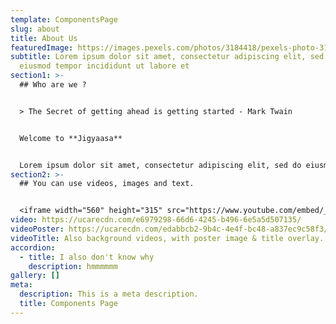 ```yaml
---
template: ComponentsPage
slug: about
title: About Us
featuredImage: https://images.pexels.com/photos/3184418/pexels-photo-3184418.jpeg?auto=compress&cs=tinysrgb&dpr=2&h=750&w=1260
subtitle: Lorem ipsum dolor sit amet, consectetur adipiscing elit, sed do
  eiusmod tempor incididunt ut labore et
section1: >-
  ## Who are we ?


  > The Secret of getting ahead is getting started - Mark Twain


  Welcome to **Jigyaasa**


  Lorem ipsum dolor sit amet, consectetur adipiscing elit, sed do eiusmod tempor incididunt ut labore et dolore magna aliqua. Ut enim ad minim veniam, quis nostrud exercitation ullamco laboris nisi ut aliquip ex ea commodo consequat. Duis aute irure dolor in reprehenderit in voluptate velit esse cillum dolore eu
section2: >-
  ## You can use videos, images and text.


  <iframe width="560" height="315" src="https://www.youtube.com/embed/_m2CHvfVK5I" frameborder="0" allow="accelerometer; autoplay; clipboard-write; encrypted-media; gyroscope; picture-in-picture" allowfullscreen></iframe>
video: https://ucarecdn.com/e6979298-66d6-4245-b496-6e5a5d507135/
videoPoster: https://ucarecdn.com/edabbcb2-9b4c-4e4f-bc48-a837ec9c58f3/
videoTitle: Also background videos, with poster image & title overlay.
accordion:
  - title: I also don't know why
    description: hmmmmmm
gallery: []
meta:
  description: This is a meta description.
  title: Components Page
---
```

